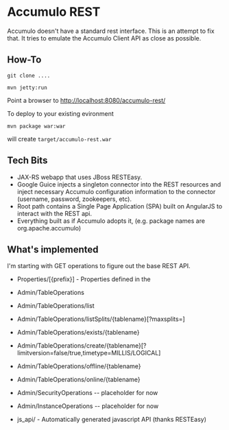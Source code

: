# Accumulo REST

Accumulo doesn't have a standard rest interface. This is an attempt to fix that. 
It tries to emulate the Accumulo Client API as close as possible.  

## How-To

    git clone ....

    mvn jetty:run

Point a browser to [http://localhost:8080/accumulo-rest/](http://localhost:8080/accumulo-rest)

To deploy to your existing evironment

    mvn package war:war    

will create `target/accumulo-rest.war`

## Tech Bits

* JAX-RS webapp that uses JBoss RESTEasy.
* Google Guice injects a singleton connector into the REST resources and inject necessary Accumulo configuration information to the connector (username, password, zookeepers, etc).
* Root path contains a Single Page Application (SPA) built on AngularJS to interact with the REST api.
* Everything built as if Accumulo adopts it, (e.g. package names are org.apache.accumulo)

## What's implemented

I'm starting with GET operations to figure out the base REST API.

* Properties/[{prefix}] - Properties defined in the 
* Admin/TableOperations
* Admin/TableOperations/list
* Admin/TableOperations/listSplits/{tablename}[?maxsplits=<int>]
* Admin/TableOperations/exists/{tablename}
* Admin/TableOperations/create/{tablename}[?limitversion=false/true,timetype=MILLIS/LOGICAL]
* Admin/TableOperations/offline/{tablename}
* Admin/TableOperations/online/{tablename}

* Admin/SecurityOperations -- placeholder for now
* Admin/InstanceOperations -- placeholder for now

* js_api/ - Automatically generated javascript API (thanks RESTEasy)


